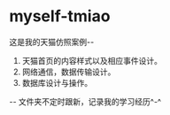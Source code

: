 # myself-tmiao
这是我的天猫仿照案例--

1. 天猫首页的内容样式以及相应事件设计。
2. 网络通信，数据传输设计。
3. 数据库设计与操作。


--
文件夹不定时跟新，记录我的学习经历^-^
